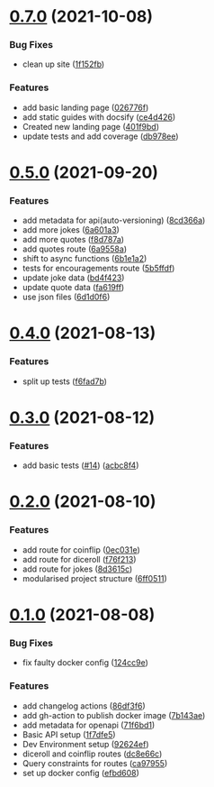 # [0.7.0](https://github.com/Heptagram-Bot/api/compare/v0.5.0...v0.7.0) (2021-10-08)


### Bug Fixes

* clean up site ([1f152fb](https://github.com/Heptagram-Bot/api/commit/1f152fbf788acd6495f770a279474b2f9b5e31fe))


### Features

* add basic landing page ([026776f](https://github.com/Heptagram-Bot/api/commit/026776f1db56a5492a992ae6dbd191f01ffe33c4))
* add static guides with docsify ([ce4d426](https://github.com/Heptagram-Bot/api/commit/ce4d426977bb0d8dbafae7bea9ef4840b92e8d6c))
* Created new landing page ([401f9bd](https://github.com/Heptagram-Bot/api/commit/401f9bd399d9a41126359f86568fa8a27d4365d1))
* update tests and add coverage ([db978ee](https://github.com/Heptagram-Bot/api/commit/db978eeef4aa2a10e9c946b389108f2f9832940a))



# [0.5.0](https://github.com/Heptagram-Bot/api/compare/v0.4.0...v0.5.0) (2021-09-20)


### Features

* add metadata for api(auto-versioning) ([8cd366a](https://github.com/Heptagram-Bot/api/commit/8cd366aa342579d8086bc961bc5d7a43a8937642))
* add more jokes ([6a601a3](https://github.com/Heptagram-Bot/api/commit/6a601a3e6581a4bd931b38ccc77e5d284307d034))
* add more quotes ([f8d787a](https://github.com/Heptagram-Bot/api/commit/f8d787ad8c812ed3f8cc2834bbf10f038971aa9c))
* add quotes route ([6a9558a](https://github.com/Heptagram-Bot/api/commit/6a9558ac8921a505fbd3d69662b8559f24e9751b))
* shift to async functions ([6b1e1a2](https://github.com/Heptagram-Bot/api/commit/6b1e1a2b06b898059479a901ed42b3327d1f27a0))
* tests for encouragements route ([5b5ffdf](https://github.com/Heptagram-Bot/api/commit/5b5ffdf5be64b4f2200f21e0fc536614288f902a))
* update joke data ([bd4f423](https://github.com/Heptagram-Bot/api/commit/bd4f4236138d0be6b8f10390f237990d2bcf437b))
* update quote data ([fa619ff](https://github.com/Heptagram-Bot/api/commit/fa619ffe4809b899e13b261ea34806ebcdc703dd))
* use json files ([6d1d0f6](https://github.com/Heptagram-Bot/api/commit/6d1d0f63bd5a4c5393969ba9a7ecf07e0aeb346a))



# [0.4.0](https://github.com/Heptagram-Bot/api/compare/v0.3.0...v0.4.0) (2021-08-13)


### Features

* split up tests ([f6fad7b](https://github.com/Heptagram-Bot/api/commit/f6fad7b9e7d5336bc42b2ef624a56ab52781b795))



# [0.3.0](https://github.com/Heptagram-Bot/api/compare/v0.2.0...v0.3.0) (2021-08-12)


### Features

* add basic tests ([#14](https://github.com/Heptagram-Bot/api/issues/14)) ([acbc8f4](https://github.com/Heptagram-Bot/api/commit/acbc8f455827106b3ebc76091ce65668bdb169ff))



# [0.2.0](https://github.com/Heptagram-Bot/api/compare/v0.1.0...v0.2.0) (2021-08-10)


### Features

* add route for coinflip ([0ec031e](https://github.com/Heptagram-Bot/api/commit/0ec031ec5b92f9e8cc081af62e99ba8b9f114abf))
* add route for diceroll ([f76f213](https://github.com/Heptagram-Bot/api/commit/f76f213b23e46e34da47ccab4fb6f7500ba21c3a))
* add route for jokes ([8d3615c](https://github.com/Heptagram-Bot/api/commit/8d3615ca24532036d2c5c6b4e3b84cb235e7d2e7))
* modularised project structure ([6ff0511](https://github.com/Heptagram-Bot/api/commit/6ff0511775b45adeee9768a9c4cf934504a99873))



# [0.1.0](https://github.com/Heptagram-Bot/api/compare/92624ef2d16459fed1a71cc4195eb7e205ac3c58...v0.1.0) (2021-08-08)


### Bug Fixes

* fix faulty docker config ([124cc9e](https://github.com/Heptagram-Bot/api/commit/124cc9e830445c4948833b9bf6ddcfca895bdd94))


### Features

* add changelog actions ([86df3f6](https://github.com/Heptagram-Bot/api/commit/86df3f67b6ccc8b7851d8e50f88c8d3ccd8fc341))
* add gh-action to publish docker image ([7b143ae](https://github.com/Heptagram-Bot/api/commit/7b143ae26093fc7e09802513081a49f13fbfc52c))
* add metadata for openapi ([71f6bd1](https://github.com/Heptagram-Bot/api/commit/71f6bd1fc82160213e873c23eda9f1c1e3577c10))
* Basic API setup ([1f7dfe5](https://github.com/Heptagram-Bot/api/commit/1f7dfe5c3d761e2aad56bafa5fa39a0fedf35539))
* Dev Environment setup ([92624ef](https://github.com/Heptagram-Bot/api/commit/92624ef2d16459fed1a71cc4195eb7e205ac3c58))
* diceroll and coinflip routes ([dc8e66c](https://github.com/Heptagram-Bot/api/commit/dc8e66cda8c8c28a5f99c50520424d0822e0277a))
* Query constraints for routes ([ca97955](https://github.com/Heptagram-Bot/api/commit/ca979556027355e90c4f58d5bec4fe584c05069b))
* set up docker config ([efbd608](https://github.com/Heptagram-Bot/api/commit/efbd608d090e6ac7a65357d0a3ba4747a7afb1d5))



